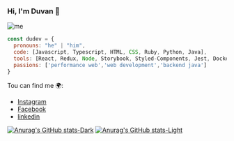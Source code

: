 ### Hi, I'm Duvan 👋

![me](https://user-images.githubusercontent.com/57040281/231517559-42c297bc-0c0f-43fb-9f6f-c9137cc4b448.png)

```javascript
const dudev = {
  pronouns: "he" | "him",
  code: [Javascript, Typescript, HTML, CSS, Ruby, Python, Java],
  tools: [React, Redux, Node, Storybook, Styled-Components, Jest, Docker],
  passions: ['performance web','web development','backend java']
}
```

Tou can find me 🌍:
- [Instagram]()
- [Facebook]()
- [linkedin](https://www.linkedin.com/in/duvandariocastrobautista/)

[![Anurag's GitHub stats-Dark](https://github-readme-stats.vercel.app/api?username=duvan1026&show_icons=true&theme=dark#gh-dark-mode-only)](https://github.com/anuraghazra/github-readme-stats#gh-dark-mode-only)
[![Anurag's GitHub stats-Light](https://github-readme-stats.vercel.app/api?username=duvan1026&show_icons=true&theme=default#gh-light-mode-only)](https://github.com/anuraghazra/github-readme-stats#gh-light-mode-only)

<!--
**duvan1026/duvan1026** is a ✨ _special_ ✨ repository because its `README.md` (this file) appears on your GitHub profile.

Here are some ideas to get you started:

- 🔭 I’m currently working on ...
- 🌱 I’m currently learning ...
- 👯 I’m looking to collaborate on ...
- 🤔 I’m looking for help with ...
- 💬 Ask me about ...
- 📫 How to reach me: ...
- 😄 Pronouns: ...
- ⚡ Fun fact: ...
-->
